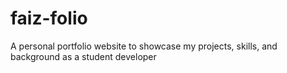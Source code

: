 # faiz-folio
A personal portfolio website to showcase my projects, skills, and background as a student developer
